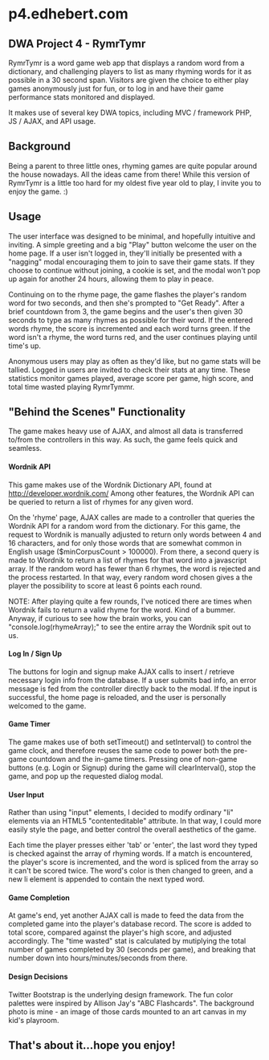 p4.edhebert.com
===============

## DWA Project 4 - RymrTymr

RymrTymr is a word game web app that displays a random word from a dictionary, and challenging players to list as many rhyming words for it as possible in a 30 second span. Visitors are given the choice to either play games anonymously just for fun, or to log in and have their game performance stats monitored and displayed.

It makes use of several key DWA topics, including MVC / framework PHP, JS / AJAX, and API usage.

## Background

Being a parent to three little ones, rhyming games are quite popular around the house nowadays. All the ideas came from there! While this version of RymrTymr is a little too hard for my oldest five year old to play, I invite you to enjoy the game. :)

## Usage

The user interface was designed to be minimal, and hopefully intuitive and inviting. A simple greeting and a big "Play" button welcome the user on the home page. If a user isn't logged in, they'll initially be presented with a "nagging" modal encouraging them to join to save their game stats. If they choose to continue without joining, a cookie is set, and the modal won't pop up again for another 24 hours, allowing them to play in peace.

Continuing on to the rhyme page, the game flashes the player's random word for two seconds, and then she's prompted to "Get Ready". After a brief countdown from 3, the game begins and the user's then given 30 seconds to type as many rhymes as possible for their word. If the entered words rhyme, the score is incremented and each word turns green. If the word isn't a rhyme, the word turns red, and the user continues playing until time's up.

Anonymous users may play as often as they'd like, but no game stats will be tallied. Logged in users are invited to check their stats at any time. These statistics monitor games played, average score per game, high score, and total time wasted playing RymrTymmr.

##  "Behind the Scenes" Functionality

The game makes heavy use of AJAX, and almost all data is transferred to/from the controllers in this way. As such, the game feels quick and seamless. 

#### Wordnik API
This game makes use of the Wordnik Dictionary API, found at http://developer.wordnik.com/ Among other features, the Wordnik API can be queried to return a list of rhymes for any given word.

On the 'rhyme' page, AJAX calles are made to a controller that queries the Wordnik API for a random word from the dictionary. For this game, the request to Wordnik is manually adjusted to return only words between 4 and 16 characters, and for only those words that are somewhat common in English usage ($minCorpusCount > 100000). From there, a second query is made to Wordnik to return a list of rhymes for that word into a javascript array. If the random word has fewer than 6 rhymes, the word is rejected and the process restarted.  In that way, every random word chosen gives a the player the possibility to score at least 6 points each round.

NOTE: After playing quite a few rounds, I've noticed there are times when Wordnik fails to return a valid rhyme for the word. Kind of a bummer. Anyway, if curious to see how the brain works, you can "console.log(rhymeArray);" to see the entire array the Wordnik spit out to us.

#### Log In / Sign Up
The buttons for login and signup make AJAX calls to insert / retrieve necessary login info from the database. If a user submits bad info, an error message is fed from the controller directly back to the modal. If the input is successful, the home page is reloaded, and the user is personally welcomed to the game. 

#### Game Timer
The game makes use of both setTimeout() and setInterval() to control the game clock, and therefore reuses the same code to power both the pre-game countdown and the in-game timers. Pressing one of non-game buttons (e.g. Login or Signup) during the game will clearInterval(), stop the game, and pop up the requested dialog modal.

#### User Input
Rather than using "input" elements, I decided to modify ordinary "li" elements via an HTML5 "contenteditable" attribute. In that way, I could more easily style the page, and better control the overall aesthetics of the game.

Each time the player presses either 'tab' or 'enter', the last word they typed is checked against the array of rhyming words. If a match is encountered, the player's score is incremented, and the word is spliced from the array so it can't be scored twice. The word's color is then changed to green, and a new li element is appended to contain the next typed word.

#### Game Completion
At game's end, yet another AJAX call is made to feed the data from the completed game into the player's database record. The score is added to total score, compared against the player's high score, and adjusted accordingly. The "time wasted" stat is calculated by mutiplying the total number of games completed by 30 (seconds per game), and breaking that number down into hours/minutes/seconds from there.


#### Design Decisions
Twitter Bootstrap is the underlying design framework. The fun color palettes were inspired by Allison Jay's "ABC Flashcards". The background photo is mine - an image of those cards mounted to an art canvas in my kid's playroom.


## That's about it...hope you enjoy!








